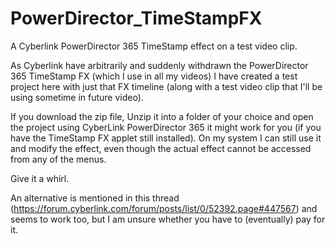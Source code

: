 # PowerDirector_TimeStampFX
A Cyberlink PowerDirector 365 TimeStamp effect on a test video clip.

As Cyberlink have arbitrarily and suddenly withdrawn the PowerDirector 365 TimeStamp FX (which I use in all my videos) I have created a test project here with just that FX timeline (along with a test video clip that I'll be using sometime in future video).

If you download the zip file, Unzip it into a folder of your choice and open the project using CyberLink PowerDirector 365 it might work for you (if you have the TimeStamp FX applet still installed). On my system I can still use it and modify the effect, even though the actual effect cannot be accessed from any of the menus.

Give it a whirl.

An alternative is mentioned in this thread (https://forum.cyberlink.com/forum/posts/list/0/52392.page#447567) and seems to work too, but I am unsure whether you have to (eventually) pay for it.
